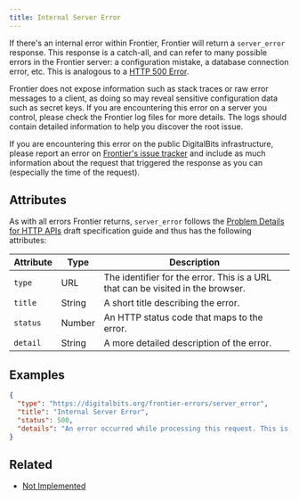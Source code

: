 ```yaml
---
title: Internal Server Error
---
```


If there's an internal error within Frontier, Frontier will return a
`server_error` response.  This response is a catch-all, and can refer to many
possible errors in the Frontier server: a configuration mistake, a database
connection error, etc. This is analogous to a
[HTTP 500 Error](https://developer.mozilla.org/en-US/docs/Web/HTTP/Response_codes).

Frontier does not expose information such as stack traces or raw error messages
to a client, as doing so may reveal sensitive configuration data such as secret
keys. If you are encountering this error on a server you control, please check the
Frontier log files for more details. The logs should contain detailed
information to help you discover the root issue.

If you are encountering this error on the public DigitalBits infrastructure, please
report an error on [Frontier's issue tracker](https://github.com/xdbfoundation/go/issues)
and include as much information about the request that triggered the response
as you can (especially the time of the request).

## Attributes

As with all errors Frontier returns, `server_error` follows the
[Problem Details for HTTP APIs](https://tools.ietf.org/html/draft-ietf-appsawg-http-problem-00)
draft specification guide and thus has the following attributes:

| Attribute   | Type   | Description                                                                     |
| ----------- | ------ | ------------------------------------------------------------------------------- |
| `type`      | URL    | The identifier for the error.  This is a URL that can be visited in the browser.|
| `title`     | String | A short title describing the error.                                             |
| `status`    | Number | An HTTP status code that maps to the error.                                     |
| `detail`    | String | A more detailed description of the error.                                       |

## Examples
```json
{
  "type": "https://digitalbits.org/frontier-errors/server_error",
  "title": "Internal Server Error",
  "status": 500,
  "details": "An error occurred while processing this request. This is usually due to a bug within the server software. Trying this request again may succeed if the bug is transient, otherwise please report this issue to the issue tracker at: https://github.com/xdbfoundation/go/issues. Please include this response in your issue."
}
```

## Related

- [Not Implemented](./not-implemented.md)
